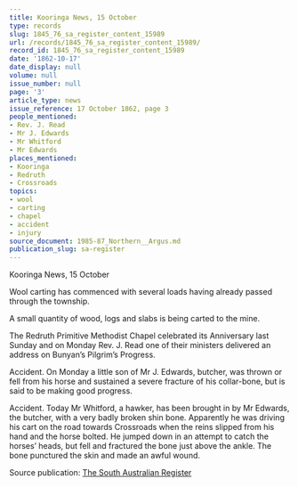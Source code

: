 ```yaml
---
title: Kooringa News, 15 October
type: records
slug: 1845_76_sa_register_content_15989
url: /records/1845_76_sa_register_content_15989/
record_id: 1845_76_sa_register_content_15989
date: '1862-10-17'
date_display: null
volume: null
issue_number: null
page: '3'
article_type: news
issue_reference: 17 October 1862, page 3
people_mentioned:
- Rev. J. Read
- Mr J. Edwards
- Mr Whitford
- Mr Edwards
places_mentioned:
- Kooringa
- Redruth
- Crossroads
topics:
- wool
- carting
- chapel
- accident
- injury
source_document: 1985-87_Northern__Argus.md
publication_slug: sa-register
---
```


Kooringa News, 15 October

Wool carting has commenced with several loads having already passed through the township.

A small quantity of wood, logs and slabs is being carted to the mine.

The Redruth Primitive Methodist Chapel celebrated its Anniversary last Sunday and on Monday Rev. J. Read one of their ministers delivered an address on Bunyan’s Pilgrim’s Progress.

Accident.  On Monday a little son of Mr J. Edwards, butcher, was thrown or fell from his horse and sustained a severe fracture of his collar-bone, but is said to be making good progress.

Accident.  Today Mr Whitford, a hawker, has been brought in by Mr Edwards, the butcher, with a very badly broken shin bone.  Apparently he was driving his cart on the road towards Crossroads when the reins slipped from his hand and the horse bolted.  He jumped down in an attempt to catch the horses’ heads, but fell and fractured the bone just above the ankle.  The bone punctured the skin and made an awful wound.

Source publication: [The South Australian Register](/publications/sa-register/)
